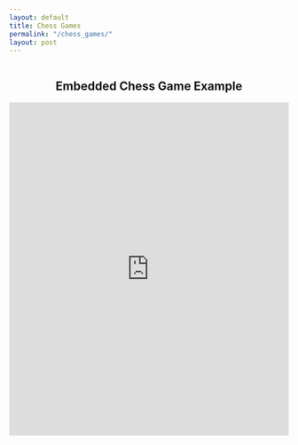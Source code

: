 ```yaml
---
layout: default
title: Chess Games
permalink: "/chess_games/"
layout: post
---
```


<div style="display: flex; justify-content: center;">
  <h2 style="text-align: center;">Embedded Chess Game Example</h2>
</div>

<div style="display: flex; justify-content: center;">
  <iframe style="border: 0;" width="900px" height="600px" src="https://share.chessbase.com/SharedGames/frame/?p=D5xLg9gaS734iSy+vMBkEtr9n5Mj+sxY+ZACRCBXPNmndNFxyWV6+1u444th7DxV">
  </iframe>
</div>
